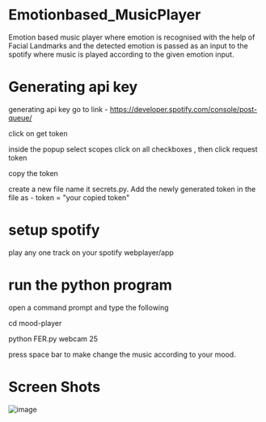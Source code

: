 # Emotionbased_MusicPlayer
 Emotion based music player where emotion is recognised with the help of Facial Landmarks and the detected emotion is passed as an input to the spotify where music is played according to the given emotion input.

# Generating api key
generating api key
go to link - https://developer.spotify.com/console/post-queue/

click on get token

inside the popup select scopes click on all checkboxes , then click request token

copy the token

create a new file name it secrets.py. Add the newly generated token in the file as - token = "your copied token"

# setup spotify

play any one track on your spotify webplayer/app


# run the python program

open a command prompt and type the following

cd mood-player

python FER.py webcam 25

press space bar to make change the music according to your mood.


# Screen Shots

![image](https://user-images.githubusercontent.com/78225676/168332431-ebb46f02-789c-4814-bed8-3805eb1c7a91.png)
